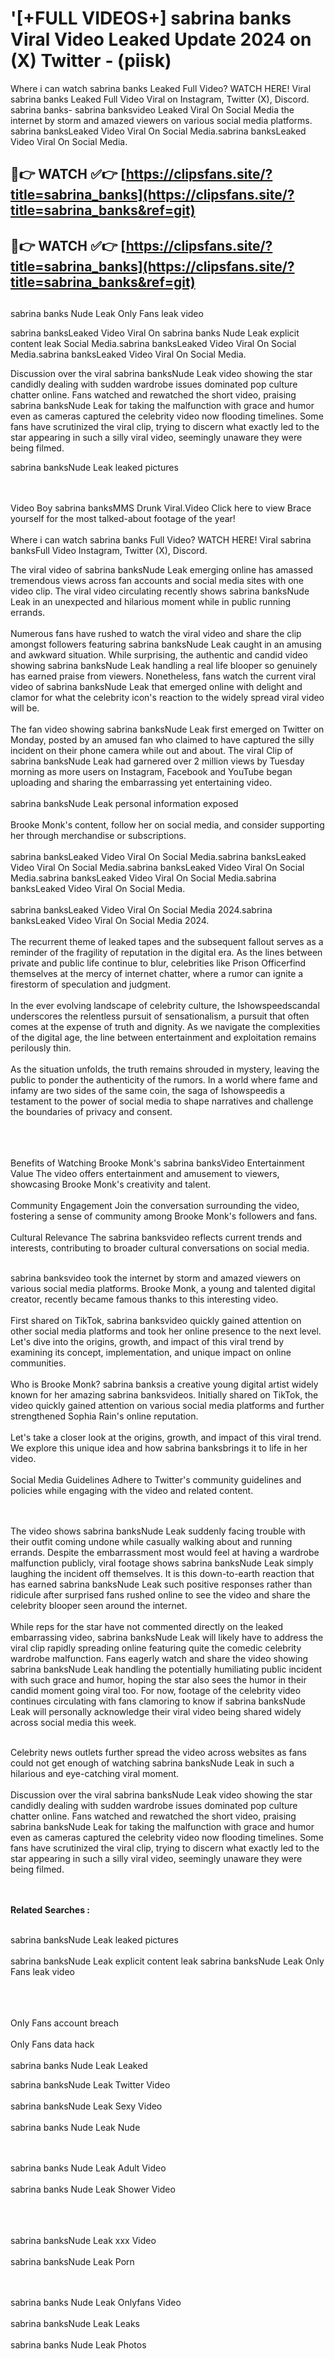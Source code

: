 #  '[+FULL VIDEOS+] sabrina banks Viral Video Leaked Update 2024 on (X) Twitter - (piisk)

Where i can watch sabrina banks Leaked Full Video? WATCH HERE! Viral sabrina banks Leaked Full Video Viral on Instagram, Twitter (X), Discord.
sabrina banks- sabrina banksvideo Leaked Viral On Social Media the internet by storm and amazed viewers on various social media platforms.
sabrina banksLeaked Video Viral On Social Media.sabrina banksLeaked Video Viral On Social Media.




## 🔴👉 WATCH ✅👉 [https://clipsfans.site/?title=sabrina_banks](https://clipsfans.site/?title=sabrina_banks&ref=git)


## 🔴👉 WATCH ✅👉 [https://clipsfans.site/?title=sabrina_banks](https://clipsfans.site/?title=sabrina_banks&ref=git)
##


sabrina banks Nude Leak Only Fans leak video 


sabrina banksLeaked Video Viral On  sabrina banks Nude Leak explicit content leak Social Media.sabrina banksLeaked Video Viral On Social Media.sabrina banksLeaked Video Viral On Social Media.



Discussion over the viral sabrina banksNude Leak video showing the star candidly dealing with sudden wardrobe issues dominated pop culture chatter online. Fans watched and rewatched the short video, praising sabrina banksNude Leak for taking the malfunction with grace and humor even as cameras captured the celebrity video now flooding timelines. Some fans have scrutinized the viral clip, trying to discern what exactly led to the star appearing in such a silly viral video, seemingly unaware they were being filmed.


sabrina banksNude Leak leaked pictures


  <br>

  <br>
Video Boy sabrina banksMMS Drunk Viral.Video Click here to view Brace yourself for the most talked-about footage of the year!
<br><br>
Where i can watch sabrina banks Full Video? WATCH HERE! Viral sabrina banksFull Video Instagram, Twitter (X), Discord.

The viral video of sabrina banksNude Leak emerging online has amassed tremendous views across fan accounts and social media sites with one video clip. The viral video circulating recently shows sabrina banksNude Leak in an unexpected and hilarious moment while in public running errands.
<br><br>
Numerous fans have rushed to watch the viral video and share the clip amongst followers featuring sabrina banksNude Leak caught in an amusing and awkward situation. While surprising, the authentic and candid video showing sabrina banksNude Leak handling a real life blooper so genuinely has earned praise from viewers. Nonetheless, fans watch the current viral video of sabrina banksNude Leak that emerged online with delight and clamor for what the celebrity icon's reaction to the widely spread viral video will be.
<br><br>
The fan video showing sabrina banksNude Leak first emerged on Twitter on Monday, posted by an amused fan who claimed to have captured the silly incident on their phone camera while out and about. The viral Clip of sabrina banksNude Leak had garnered over 2 million views by Tuesday morning as more users on Instagram, Facebook and YouTube began uploading and sharing the embarrassing yet entertaining video.
<br><br>
sabrina banksNude Leak personal information exposed
<br><br>
Brooke Monk's content, follow her on social media, and consider supporting her through merchandise or subscriptions.
<br><br>
sabrina banksLeaked Video Viral On Social Media.sabrina banksLeaked Video Viral On Social Media.sabrina banksLeaked Video Viral On Social Media.sabrina banksLeaked Video Viral On Social Media.sabrina banksLeaked Video Viral On Social Media.
<br><br>
sabrina banksLeaked Video Viral On Social Media 2024.sabrina banksLeaked Video Viral On Social Media 2024.
<br><br>
The recurrent theme of leaked tapes and the subsequent fallout serves as a reminder of the fragility of reputation in the digital era. As the lines between private and public life continue to blur, celebrities like Prison Officerfind themselves at the mercy of internet chatter, where a rumor can ignite a firestorm of speculation and judgment.
<br><br>
In the ever evolving landscape of celebrity culture, the Ishowspeedscandal underscores the relentless pursuit of sensationalism, a pursuit that often comes at the expense of truth and dignity. As we navigate the complexities of the digital age, the line between entertainment and exploitation remains perilously thin.
<br><br>
As the situation unfolds, the truth remains shrouded in mystery, leaving the public to ponder the authenticity of the rumors. In a world where fame and infamy are two sides of the same coin, the saga of Ishowspeedis a testament to the power of social media to shape narratives and challenge the boundaries of privacy and consent.
<br><br>

<br><br>
Benefits of Watching Brooke Monk's sabrina banksVideo Entertainment Value The video offers entertainment and amusement to viewers, showcasing Brooke Monk's creativity and talent.
<br><br>
Community Engagement Join the conversation surrounding the video, fostering a sense of community among Brooke Monk's followers and fans.
<br><br>
Cultural Relevance The sabrina banksvideo reflects current trends and interests, contributing to broader cultural conversations on social media.
<br><br>


sabrina banksvideo took the internet by storm and amazed viewers on various social media platforms. Brooke Monk, a young and talented digital creator, recently became famous thanks to this interesting video.
<br><br>
First shared on TikTok, sabrina banksvideo quickly gained attention on other social media platforms and took her online presence to the next level. Let's dive into the origins, growth, and impact of this viral trend by examining its concept, implementation, and unique impact on online communities.
<br><br>
Who is Brooke Monk? sabrina banksis a creative young digital artist widely known for her amazing sabrina banksvideos. Initially shared on TikTok, the video quickly gained attention on various social media platforms and further strengthened Sophia Rain's online reputation.
<br><br>
Let's take a closer look at the origins, growth, and impact of this viral trend. We explore this unique idea and how sabrina banksbrings it to life in her video.
<br><br>
Social Media Guidelines Adhere to Twitter's community guidelines and policies while engaging with the video and related content.


<br><br>
The video shows sabrina banksNude Leak suddenly facing trouble with their outfit coming undone while casually walking about and running errands. Despite the embarrassment most would feel at having a wardrobe malfunction publicly, viral footage shows sabrina banksNude Leak simply laughing the incident off themselves. It is this down-to-earth reaction that has earned sabrina banksNude Leak such positive responses rather than ridicule after surprised fans rushed online to see the video and share the celebrity blooper seen around the internet.
<br><br>
While reps for the star have not commented directly on the leaked embarrassing video, sabrina banksNude Leak will likely have to address the viral clip rapidly spreading online featuring quite the comedic celebrity wardrobe malfunction. Fans eagerly watch and share the video showing sabrina banksNude Leak handling the potentially humiliating public incident with such grace and humor, hoping the star also sees the humor in their candid moment going viral too. For now, footage of the celebrity video continues circulating with fans clamoring to know if sabrina banksNude Leak will personally acknowledge their viral video being shared widely across social media this week.
<br><br>

Celebrity news outlets further spread the video across websites as fans could not get enough of watching sabrina banksNude Leak in such a hilarious and eye-catching viral moment.
<br><br>
Discussion over the viral sabrina banksNude Leak video showing the star candidly dealing with sudden wardrobe issues dominated pop culture chatter online. Fans watched and rewatched the short video, praising sabrina banksNude Leak for taking the malfunction with grace and humor even as cameras captured the celebrity video now flooding timelines. Some fans have scrutinized the viral clip, trying to discern what exactly led to the star appearing in such a silly viral video, seemingly unaware they were being filmed.


<br><br>
<strong>Related Searches :</strong>
<br><br>

sabrina banksNude Leak leaked pictures
<br><br>
sabrina banksNude Leak explicit content leak
sabrina banksNude Leak Only Fans leak video
<br><br>

<br><br>
Only Fans account breach
<br><br>
Only Fans data hack
<br><br>
sabrina banks Nude Leak Leaked

sabrina banksNude Leak Twitter Video
<br><br>
sabrina banksNude Leak Sexy Video
<br><br>
sabrina banks Nude Leak Nude

<br><br>
sabrina banks Nude Leak Adult Video
<br><br>
sabrina banks Nude Leak Shower Video
<br><br>

<br><br>
sabrina banksNude Leak xxx Video
<br><br>
sabrina banksNude Leak Porn

<br><br>
sabrina banks Nude Leak Onlyfans Video
<br><br>
sabrina banksNude Leak Leaks
<br><br>
sabrina banks Nude Leak Photos